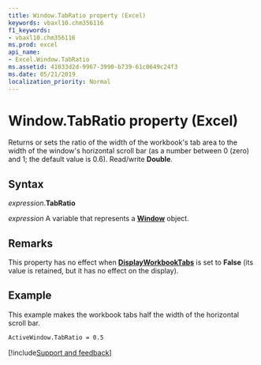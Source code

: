```yaml
---
title: Window.TabRatio property (Excel)
keywords: vbaxl10.chm356116
f1_keywords:
- vbaxl10.chm356116
ms.prod: excel
api_name:
- Excel.Window.TabRatio
ms.assetid: 41033d2d-9967-3990-b739-61c0649c24f3
ms.date: 05/21/2019
localization_priority: Normal
---
```



# Window.TabRatio property (Excel)

Returns or sets the ratio of the width of the workbook's tab area to the width of the window's horizontal scroll bar (as a number between 0 (zero) and 1; the default value is 0.6). Read/write **Double**.


## Syntax

_expression_.**TabRatio**

_expression_ A variable that represents a **[Window](Excel.Window.md)** object.


## Remarks

This property has no effect when **[DisplayWorkbookTabs](Excel.Window.DisplayWorkbookTabs.md)** is set to **False** (its value is retained, but it has no effect on the display).


## Example

This example makes the workbook tabs half the width of the horizontal scroll bar.

```vb
ActiveWindow.TabRatio = 0.5
```




[!include[Support and feedback](~/includes/feedback-boilerplate.md)]